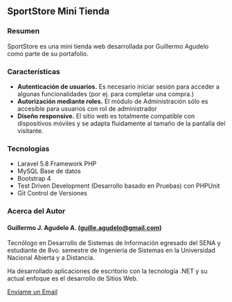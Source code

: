 ## SportStore Mini Tienda

### Resumen

SportStore es una mini tienda web desarrollada por Guillermo Agudelo como parte de su portafolio.

### Características
- **Autenticación de usuarios.** Es necesario iniciar sesión para acceder a algunas funcionalidades (por ej. para completar una compra.)
- **Autorización mediante roles.** El módulo de Administración sólo es accesible para usuarios con rol de administrador
- **Diseño responsive.** El sitio web es totalmente compatible con dispositivos móviles y se adapta fluidamente al tamaño de la pantalla del visitante.

### Tecnologías
- Laravel 5.8 Framework PHP
- MySQL Base de datos
- Bootstrap 4
- Test Driven Development (Desarrollo basado en Pruebas) con PHPUnit
- Git Control de Versiones

### Acerca del Autor

#### Guillermo J. Agudelo A. (guille.agudelo@gmail.com)

Tecnólogo en Desarrollo de Sistemas de Información egresado del SENA y estudiante de 8vo. semestre de Ingeniería de Sistemas en la Universidad Nacional Abierta y a Distancia.

Ha desarrollado aplicaciones de escritorio con la tecnología .NET y su actual enfoque es el desarrollo de Sitios Web.

[Envíame un Email](mailto:guille.agudelo@gmail.com)
